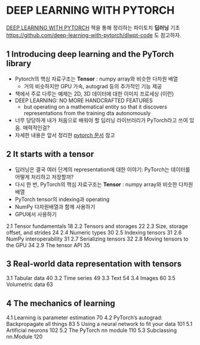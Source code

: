 # DEEP LEARNING WITH PYTORCH

[DEEP LEARNING WITH PYTORCH](https://pytorch.org/deep-learning-with-pytorch) 책을 통해 정리하는 파이토치 **딥러닝** 기초 <br>
https://github.com/deep-learning-with-pytorch/dlwpt-code 도 참고하자.

## 1 Introducing deep learning and the PyTorch library
- Pytorch의 핵심 자료구조는 **Tensor** : numpy array와 비슷한 다차원 배열
    - 거의 비슷하지만 GPU 가속, autograd 등의 추가적인 기능 제공
- 책에서 주로 다루는 예제는 2D, 3D 데이터에 대한 이미지 프로세싱 (이런)
- DEEP LEARNING: NO MORE HANDCRAFTED FEATURES
    - but operating on a mathematical entity so that it discovers representations from the training dta autonomously
- 너무 당당하게 내가 처음으로 배워야 할 딥러닝 라이브러리가 PyTorch라고 쓰여 있음. 매력적인걸?
- 자세한 내용은 앞서 정리한 [pytorch 문서](https://github.com/codingbowoo/codingbowoo-resource/blob/master/stack/ML/pytorch.md) 참고

## 2 It starts with a tensor
- 딥러닝은 결국 여러 단계의 representation에 대한 이야기: PyTorch는 데이터를 어떻게 처리하고 저장할까?
- 다시 한 번, PyTorch의 핵심 자료구조는 **Tensor** : numpy array와 비슷한 다차원 배열
- PyTorch tensor의 indexing과 operating
- NumPy 다차원배열과 함께 사용하기
- GPU에서 사용하기 

2.1 Tensor fundamentals 18
2.2 Tensors and storages 22
2.3 Size, storage offset, and strides 24
2.4 Numeric types 30
2.5 Indexing tensors 31
2.6 NumPy interoperability 31
2.7 Serializing tensors 32
2.8 Moving tensors to the GPU 34
2.9 The tensor API 35

## 3 Real-world data representation with tensors
3.1 Tabular data 40
3.2 Time series 49
3.3 Text 54
3.4 Images 60
3.5 Volumetric data 63

## 4 The mechanics of learning
4.1 Learning is parameter estimation 70
4.2 PyTorch’s autograd: Backpropagate all things 83
5 Using a neural network to fit your data 101
5.1 Artificial neurons 102
5.2 The PyTorch nn module 110
5.3 Subclassing nn.Module 120
